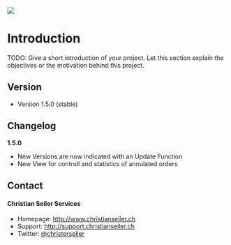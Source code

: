 ![](https://christianseilerservices.visualstudio.com/_apis/public/build/definitions/81ae57a4-17b9-40c9-b85d-1f734d29eb69/3/badge)

# Introduction
TODO: Give a short introduction of your project. Let this section explain the objectives or the motivation behind this project. 

## Version 
* Version 1.5.0 (stable)

## Changelog
**1.5.0**
* New Versions are now indicated with an Update Function
* New View for controll and statistics of annulated orders

## Contact
#### Christian Seiler Services
* Homepage: http://www.christianseiler.ch
* Support:  http://support.christianseiler.ch
* Twitter: [@christerseiler](https://twitter.com/christerseiler "twitterhandle on Christian Seiler")
